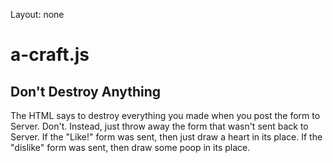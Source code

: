 Layout: none

# a-craft.js

## Don't Destroy Anything

The HTML says to destroy everything you made when you post the form to
Server. Don't. Instead, just throw away the form that wasn't sent back
to Server. If the "Like!" form was sent, then just draw a heart in its
place. If the "dislike" form was sent, then draw some poop in its place.
